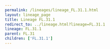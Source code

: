 ```yaml
---
permalink: /lineages/lineage_FL.31.1.html
layout: lineage_page
title: Lineage FL.31.1
redirect_to: ../lineage.html?lineage=FL.31.1
lineage: FL.31.1
parent: FL.31
children: ['FL.31.1']
---
```

